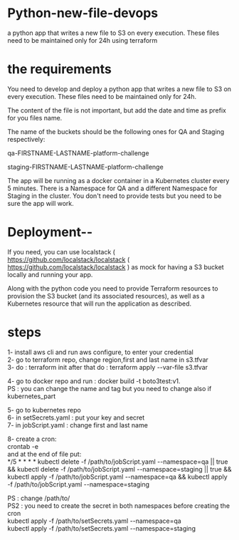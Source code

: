 # Python-new-file-devops
 a python app that writes a new file to S3 on every execution. These files need to be maintained only for 24h using terraform

# the requirements
You need to develop and deploy a python app that writes a new file to S3 on every execution. These files need to be maintained only for 24h.

The content of the file is not important, but add the date and time as prefix for you files name.

The name of the buckets should be the following ones for QA and Staging respectively:

qa-FIRSTNAME-LASTNAME-platform-challenge

staging-FIRSTNAME-LASTNAME-platform-challenge

The app will  be running as a docker container in a Kubernetes cluster every 5 minutes. There is a Namespace for QA and a different Namespace for Staging in the cluster. You don't need to provide tests but you need to be sure the app will work. 

# Deployment--

If you need, you can use localstack ( https://github.com/localstack/localstack ( https://github.com/localstack/localstack ) as mock for having a S3 bucket locally and running your app.

Along with the python code you need to provide Terraform resources to provision the S3 bucket (and its associated resources), as well as a Kubernetes resource that will run the application as described. 

# steps

1- install aws cli and run aws configure, to enter your credential  
2- go to terraform repo, change region,first and last name in s3.tfvar  
3- do : terraform init  after that do : terraform apply --var-file s3.tfvar  

4- go to docker repo and run : docker build -t boto3test:v1.   
PS : you can change the name and tag but you need to change also if kubernetes_part  

5- go to kubernetes repo  
6- in setSecrets.yaml : put your key and secret  
7- in jobScript.yaml : change first and last name  

8- create a cron:  
     crontab -e  
   and at the end of file put:  
   */5 * * * * kubectl delete -f /path/to/jobScript.yaml --namespace=qa || true  && kubectl delete -f /path/to/jobScript.yaml --namespace=staging || true  && kubectl apply -f /path/to/jobScript.yaml --namespace=qa && kubectl apply -f /path/to/jobScript.yaml --namespace=staging  
 
PS : change /path/to/  
PS2 : you need to create the secret in both namespaces before creating the cron  
kubectl apply -f /path/to/setSecrets.yaml --namespace=qa  
kubectl apply -f /path/to/setSecrets.yaml --namespace=staging  
